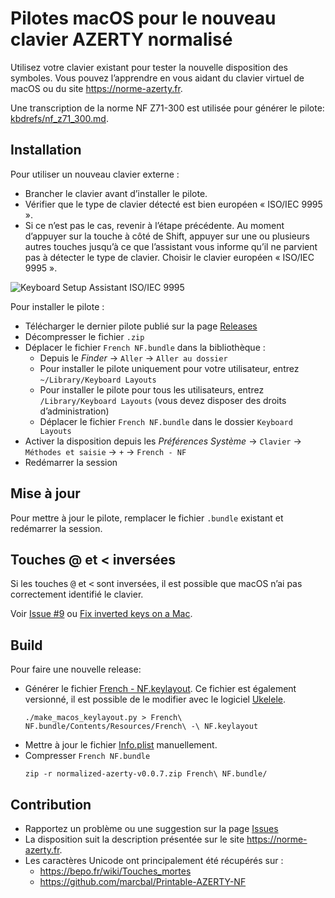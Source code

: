 # Pilotes macOS pour le nouveau clavier AZERTY normalisé

Utilisez votre clavier existant pour tester la nouvelle disposition des symboles. Vous pouvez l’apprendre en vous aidant du clavier virtuel de macOS ou du site <https://norme-azerty.fr>.

Une transcription de la norme NF Z71-300 est utilisée pour générer le pilote: [kbdrefs/nf_z71_300.md](kbdrefs/nf_z71_300.md).

## Installation

Pour utiliser un nouveau clavier externe :

- Brancher le clavier avant d’installer le pilote.
- Vérifier que le type de clavier détecté est bien européen « ISO/IEC 9995 ».
- Si ce n’est pas le cas, revenir à l’étape précédente. Au moment d’appuyer sur la touche à côté de Shift, appuyer sur une ou plusieurs autres touches jusqu’à ce que l’assistant vous informe qu’il ne parvient pas à détecter le type de clavier. Choisir le clavier européen « ISO/IEC 9995 ».

![Keyboard Setup Assistant ISO/IEC 9995](https://cyril.lugan.fr/assets/misc/fix-mac-inverted-keys/select-iso-keyboard.png)

Pour installer le pilote :

- Télécharger le dernier pilote publié sur la page [Releases](https://github.com/cyril-L/normalized-azerty/releases)
- Décompresser le fichier `.zip`
- Déplacer le fichier `French NF.bundle` dans la bibliothèque :
  - Depuis le *Finder* → `Aller` → `Aller au dossier`
  - Pour installer le pilote uniquement pour votre utilisateur, entrez `~/Library/Keyboard Layouts`
  - Pour installer le pilote pour tous les utilisateurs, entrez `/Library/Keyboard Layouts` (vous devez disposer des droits d’administration)
  - Déplacer le fichier `French NF.bundle` dans le dossier `Keyboard Layouts`
- Activer la disposition depuis les *Préférences Système* → `Clavier` → `Méthodes et saisie` → `+` → `French - NF`
- Redémarrer la session

## Mise à jour

Pour mettre à jour le pilote, remplacer le fichier `.bundle` existant et redémarrer la session.

## Touches @ et &lt; inversées

Si les touches <kbd>@</kbd> et <kbd>&lt;</kbd> sont inversées, il est possible que macOS n’ai pas correctement identifié le clavier.

Voir [Issue #9](https://github.com/cyril-L/normalized-azerty/issues/9) ou [Fix inverted keys on a Mac](https://cyril.lugan.fr/misc/fix-mac-inverted-keys.html).

## Build

Pour faire une nouvelle release:

- Générer le fichier [French - NF.keylayout](https://github.com/cyril-L/normalized-azerty/blob/master/French%20NF.bundle/Contents/Resources/French%20-%20NF.keylayout). Ce fichier est également versionné, il est possible de le modifier avec le logiciel [Ukelele](http://scripts.sil.org/ukelele).
  ```
  ./make_macos_keylayout.py > French\ NF.bundle/Contents/Resources/French\ -\ NF.keylayout
  ```
- Mettre à jour le fichier [Info.plist](https://github.com/cyril-L/normalized-azerty/blob/master/French%20NF.bundle/Contents/Info.plist) manuellement.
- Compresser `French NF.bundle`
  ```
  zip -r normalized-azerty-v0.0.7.zip French\ NF.bundle/
  ```

## Contribution

- Rapportez un problème ou une suggestion sur la page [Issues](https://github.com/cyril-L/normalized-azerty/issues)
- La disposition suit la description présentée sur le site <https://norme-azerty.fr>.
- Les caractères Unicode ont principalement été récupérés sur :
  - <https://bepo.fr/wiki/Touches_mortes>
  - <https://github.com/marcbal/Printable-AZERTY-NF>